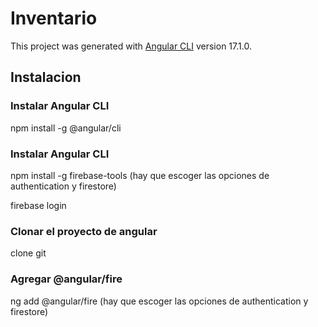 # Inventario

This project was generated with [Angular CLI](https://github.com/angular/angular-cli) version 17.1.0.

## Instalacion

### Instalar Angular CLI

npm install -g @angular/cli

### Instalar Angular CLI

npm install -g firebase-tools (hay que escoger las opciones de authentication y firestore)

firebase login

### Clonar el proyecto de angular

clone git

### Agregar @angular/fire

ng add @angular/fire (hay que escoger las opciones de authentication y firestore)
